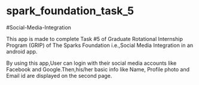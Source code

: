 # spark_foundation_task_5

#Social-Media-Integration

This app is made to complete Task #5 of Graduate Rotational Internship Program (GRIP) of The Sparks Foundation i.e.,Social Media Integration in an android app.

By using this app,User can login with their social media accounts like Facebook and Google.Then,his/her basic info like Name, Profile photo and Email id are displayed on the second page.

